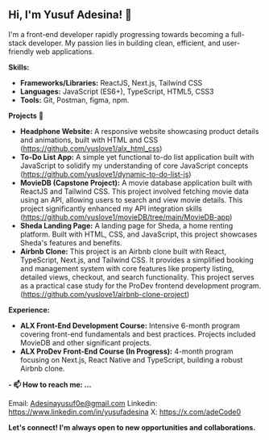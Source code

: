 ## Hi, I'm Yusuf Adesina! 👋

I'm a front-end developer rapidly progressing towards becoming a full-stack developer. My passion lies in building clean, efficient, and user-friendly web applications.

**Skills:**

* **Frameworks/Libraries:** ReactJS, Next.js, Tailwind CSS
* **Languages:** JavaScript (ES6+), TypeScript, HTML5, CSS3
* **Tools:** Git, Postman, figma, npm.


**Projects** 💼

* **Headphone Website:** A responsive website showcasing product details and animations, built with HTML and CSS (https://github.com/yuslove1/alx_html_css)
* **To-Do List App:** A simple yet functional to-do list application built with JavaScript to solidify my understanding of core JavaScript concepts (https://github.com/yuslove1/dynamic-to-do-list-js)
* **MovieDB (Capstone Project):** A movie database application built with ReactJS and Tailwind CSS. This project involved fetching movie data using an API, allowing users to search and view movie details. This project significantly enhanced my API integration skills (https://github.com/yuslove1/movieDB/tree/main/MovieDB-app)
* **Sheda Landing Page:** A landing page for Sheda, a home renting platform. Built with HTML, CSS, and JavaScript, this project showcases Sheda's features and benefits.
* **Airbnb Clone:** This project is an Airbnb clone built with React, TypeScript, Next.js, and Tailwind CSS. It provides a simplified booking and management system with core features like property listing, detailed views, checkout, and search functionality. This project serves as a practical case study for the ProDev frontend development program. (https://github.com/yuslove1/airbnb-clone-project)


**Experience:**

* **ALX Front-End Development Course:** Intensive 6-month program covering front-end fundamentals and best practices. Projects included MovieDB and other significant projects.
* **ALX ProDev Front-End Course (In Progress):** 4-month program focusing on Next.js, React Native and TypeScript, building a robust Airbnb clone.


**- 📫 How to reach me: ...**

Email: Adesinayusuf0e@gmail.com
Linkedin: https://www.linkedin.com/in/yusufadesina
X: https://x.com/adeCode0


**Let's connect! I'm always open to new opportunities and collaborations.**
